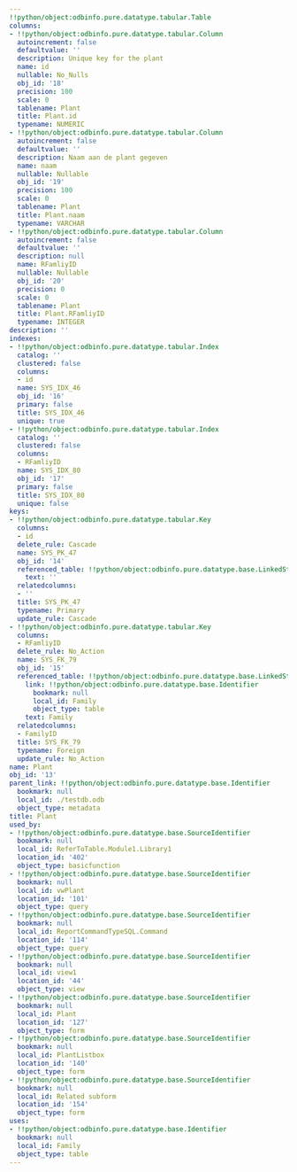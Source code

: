 ```yaml
---
!!python/object:odbinfo.pure.datatype.tabular.Table
columns:
- !!python/object:odbinfo.pure.datatype.tabular.Column
  autoincrement: false
  defaultvalue: ''
  description: Unique key for the plant
  name: id
  nullable: No_Nulls
  obj_id: '18'
  precision: 100
  scale: 0
  tablename: Plant
  title: Plant.id
  typename: NUMERIC
- !!python/object:odbinfo.pure.datatype.tabular.Column
  autoincrement: false
  defaultvalue: ''
  description: Naam aan de plant gegeven
  name: naam
  nullable: Nullable
  obj_id: '19'
  precision: 100
  scale: 0
  tablename: Plant
  title: Plant.naam
  typename: VARCHAR
- !!python/object:odbinfo.pure.datatype.tabular.Column
  autoincrement: false
  defaultvalue: ''
  description: null
  name: RFamliyID
  nullable: Nullable
  obj_id: '20'
  precision: 0
  scale: 0
  tablename: Plant
  title: Plant.RFamliyID
  typename: INTEGER
description: ''
indexes:
- !!python/object:odbinfo.pure.datatype.tabular.Index
  catalog: ''
  clustered: false
  columns:
  - id
  name: SYS_IDX_46
  obj_id: '16'
  primary: false
  title: SYS_IDX_46
  unique: true
- !!python/object:odbinfo.pure.datatype.tabular.Index
  catalog: ''
  clustered: false
  columns:
  - RFamliyID
  name: SYS_IDX_80
  obj_id: '17'
  primary: false
  title: SYS_IDX_80
  unique: false
keys:
- !!python/object:odbinfo.pure.datatype.tabular.Key
  columns:
  - id
  delete_rule: Cascade
  name: SYS_PK_47
  obj_id: '14'
  referenced_table: !!python/object:odbinfo.pure.datatype.base.LinkedString
    text: ''
  relatedcolumns:
  - ''
  title: SYS_PK_47
  typename: Primary
  update_rule: Cascade
- !!python/object:odbinfo.pure.datatype.tabular.Key
  columns:
  - RFamliyID
  delete_rule: No_Action
  name: SYS_FK_79
  obj_id: '15'
  referenced_table: !!python/object:odbinfo.pure.datatype.base.LinkedString
    link: !!python/object:odbinfo.pure.datatype.base.Identifier
      bookmark: null
      local_id: Family
      object_type: table
    text: Family
  relatedcolumns:
  - FamilyID
  title: SYS_FK_79
  typename: Foreign
  update_rule: No_Action
name: Plant
obj_id: '13'
parent_link: !!python/object:odbinfo.pure.datatype.base.Identifier
  bookmark: null
  local_id: ./testdb.odb
  object_type: metadata
title: Plant
used_by:
- !!python/object:odbinfo.pure.datatype.base.SourceIdentifier
  bookmark: null
  local_id: ReferToTable.Module1.Library1
  location_id: '402'
  object_type: basicfunction
- !!python/object:odbinfo.pure.datatype.base.SourceIdentifier
  bookmark: null
  local_id: vwPlant
  location_id: '101'
  object_type: query
- !!python/object:odbinfo.pure.datatype.base.SourceIdentifier
  bookmark: null
  local_id: ReportCommandTypeSQL.Command
  location_id: '114'
  object_type: query
- !!python/object:odbinfo.pure.datatype.base.SourceIdentifier
  bookmark: null
  local_id: view1
  location_id: '44'
  object_type: view
- !!python/object:odbinfo.pure.datatype.base.SourceIdentifier
  bookmark: null
  local_id: Plant
  location_id: '127'
  object_type: form
- !!python/object:odbinfo.pure.datatype.base.SourceIdentifier
  bookmark: null
  local_id: PlantListbox
  location_id: '140'
  object_type: form
- !!python/object:odbinfo.pure.datatype.base.SourceIdentifier
  bookmark: null
  local_id: Related subform
  location_id: '154'
  object_type: form
uses:
- !!python/object:odbinfo.pure.datatype.base.Identifier
  bookmark: null
  local_id: Family
  object_type: table
---
```

